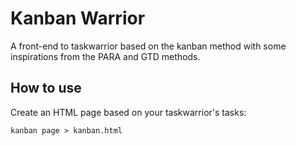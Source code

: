 # Kanban Warrior

A front-end to taskwarrior based on the kanban method with some inspirations
from the PARA and GTD methods.

## How to use

Create an HTML page based on your taskwarrior's tasks:
```
kanban page > kanban.html
```
